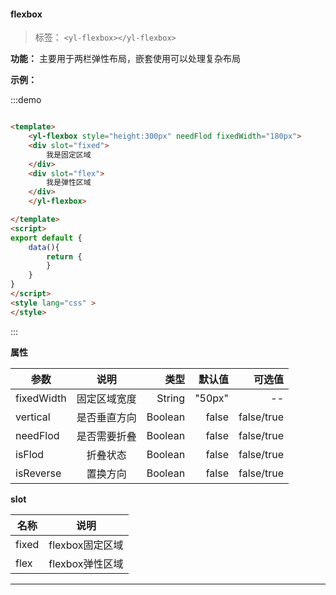 
#### flexbox

> 标签： `<yl-flexbox></yl-flexbox>` 


**功能：** 主要用于两栏弹性布局，嵌套使用可以处理复杂布局

**示例：**

:::demo  
```html

<template>
    <yl-flexbox style="height:300px" needFlod fixedWidth="180px">
    <div slot="fixed">
        我是固定区域
    </div>
    <div slot="flex">
        我是弹性区域
    </div>
    </yl-flexbox>

</template>
<script>
export default {
    data(){
        return {
        }
    }
}
</script>
<style lang="css" >
</style>

```
:::

  **属性**

  | 参数        | 说明           |类型   |默认值|可选值|
  | ------------- |:-------------:| -----:|---:|---:|
  | fixedWidth| 固定区域宽度 | String|"50px" |--|
  | vertical| 是否垂直方向 | Boolean|false |false/true|
  | needFlod| 是否需要折叠 | Boolean|false |false/true|
  | isFlod| 折叠状态 | Boolean|false |false/true|
  | isReverse| 置换方向 | Boolean|false |false/true|

  **slot**
   
  | 名称        | 说明             |
  | ------------- |:-------------:|
  | fixed| flexbox固定区域 | 
  | flex| flexbox弹性区域 | 


---


